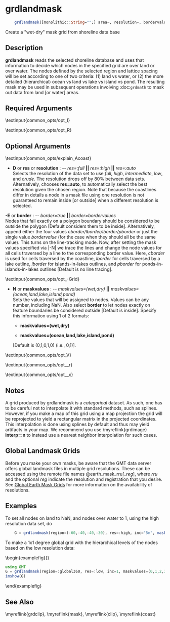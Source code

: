 # grdlandmask

```julia
	grdlandmask([monolithic::String="";] area=, resolution=, bordervalues=, save=, maskvalues=, registration=, verbose=, cores=)
```

Create a "wet-dry" mask grid from shoreline data base

Description
-----------

**grdlandmask** reads the selected shoreline database and uses that
information to decide which nodes in the specified grid are over land or
over water. The nodes defined by the selected region and lattice spacing
will be set according to one of two criteria: (1) land vs water, or
(2) the more detailed (hierarchical) ocean vs land vs lake
vs island vs pond. The resulting mask may be used in subsequent
operations involving :doc:`grdmath` to mask out data from land [or water] areas.

Required Arguments
------------------

\textinput{common_opts/opt_I}

\textinput{common_opts/opt_R}

Optional Arguments
------------------

\textinput{common_opts/explain_Acoast}

- **D** or **res** or **resolution** : -- *res=:full* **||** *res=:high* **||** *res=:auto*\
   Selects the resolution of the data set to use *full*, *high*, *intermediate*, *low*,
   and *crude*. The resolution drops off by 80% between data sets. Alternatively, chooses
   **res=auto**, to automatically select the best resolution given the chosen region.
   Note that because the coastlines differ in details a node in a mask file using one
   resolution is not guaranteed to remain inside [or outside] when a different resolution is selected.

**-E** or **border** : -- *border=true* **||** *border=bordervalues*\
    Nodes that fall exactly on a polygon boundary should be
    considered to be outside the polygon [Default considers them to be inside].
    Alternatively, append either the four values *cborder/lborder/iborder/pborder*
    or just the single value *bordervalue* (for the case when they should all be the same value).
    This turns on the line-tracking mode. Now, after setting the mask values
    specified via |-N| we trace the lines and change the node values for all
    cells traversed by a line to the corresponding border value.  Here, *cborder*
    is used for cells traversed by the coastline, *lborder* for cells traversed
    by a lake outline, *iborder* for islands-in-lakes outlines, and *pborder* for
    ponds-in-islands-in-lakes outlines [Default is no line tracing].

\textinput{common_opts/opt_-Grid}

- **N** or **maskvalues** : -- *maskvalues=(wet,dry)* **||** *maskvalues=(ocean,land,lake,island,pond)*\
    Sets the values that will be assigned to nodes. Values can be any number, including
    NaN. Also select **border** to let nodes exactly on feature boundaries be
    considered outside [Default is inside]. Specify this information using 1 of 2 formats:

    - **maskvalues=(wet,dry)**

    - **maskvalues=(ocean,land,lake,island,pond)**

    [Default is (0,1,0,1,0) (i.e., 0,1)].

\textinput{common_opts/opt_V}

\textinput{common_opts/opt__r}

\textinput{common_opts/opt__x}

Notes
-----

A grid produced by grdlandmask is a *categorical* dataset. As such, one has to be careful
not to interpolate it with standard methods, such as splines. However, if you make a map
of this grid using a map projection the grid will be reprojected to yield a rectangular
matrix in the projected coordinates. This interpolation is done using splines by default
and thus may yield artifacts in your map. We recommend you use \myreflink{grdimage}
**interp=:n** to instead use a nearest neighbor interpolation for such cases.

Global Landmask Grids
---------------------

Before you make your own masks, be aware that the GMT data server offers global landmask
files in multiple grid resolutions. These can be accessed using the remote file names
@earth_mask_rru[_*reg*], where *rru* and the optional *reg* indicate the resolution and registration
that you desire. See [Global Earth Mask Grids](https://www.generic-mapping-tools.org/remote-datasets/earth-mask.html)
for more information on the availability of resolutions.

Examples
--------

To set all nodes on land to NaN, and nodes over water to 1, using the
high resolution data set, do

```julia
    G = grdlandmask(region=(-60,-40,-40,-30), res=:high, inc="5m", maskvalues(1,NaN))
```

To make a 1x1 degree global grid with the hierarchical levels of the
nodes based on the low resolution data:

\begin{examplefig}{}
```julia
using GMT
G = grdlandmask(region=:global360, res=:low, inc=1, maskvalues=(0,1,2,3,4))
imshow(G)
```
\end{examplefig}

See Also
--------

\myreflink{grdclip}, \myreflink{mask}, \myreflink{clip}, \myreflink{coast}
